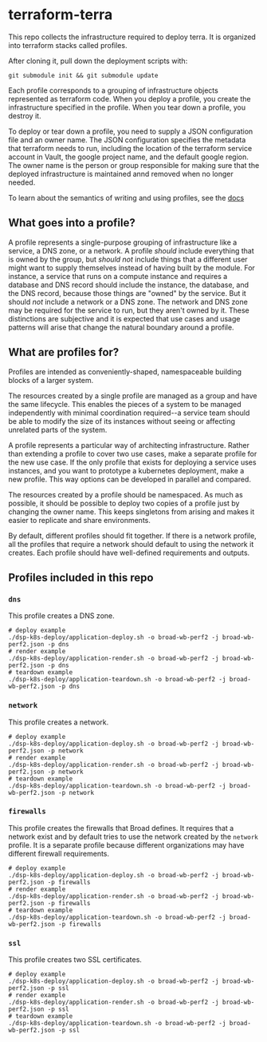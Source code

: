 # terraform-terra

This repo collects the infrastructure required to deploy terra.
It is organized into terraform stacks called profiles.

After cloning it, pull down the deployment scripts with:

```
git submodule init && git submodule update
```

Each profile corresponds to a grouping of infrastructure objects represented
as terraform code. When you deploy a profile, you create the infrastructure
specified in the profile. When you tear down a profile, you destroy it.

To deploy or tear down a profile, you need to supply a JSON configuration
file and an owner name. The JSON configuration specifies the metadata that
terraform needs to run, including the location of the terraform service
account in Vault, the google project name, and the default google region. The
owner name is the person or group responsible for making sure that the
deployed infrastructure is maintained annd removed when no longer needed.

To learn about the semantics of writing and using profiles, see the [docs](https://github.com/broadinstitute/dsp-k8s-deploy)

## What goes into a profile?

A profile represents a single-purpose grouping of infrastructure like a service,
a DNS zone, or a network. A profile _should_ include everything that is owned by 
the group, but _should not_ include things that a different user might want to
supply themselves instead of having built by the module. For instance, a service that
runs on a compute instance and requires a database and DNS record should include
the instance, the database, and the DNS record, because those things are "owned"
by the service. But it should _not_ include a network or a DNS zone. The network and
DNS zone may be required for the service to run, but they aren't owned by it. These
distinctions are subjective and it is expected that use cases and usage patterns will
arise that change the natural boundary around a profile.

## What are profiles for?

Profiles are intended as conveniently-shaped, namespaceable building blocks
of a larger system. 

The resources created by a single profile are managed as a group and have
the same lifecycle. This enables the pieces of a system to be managed
independently with minimal coordination required--a service team should be able
to modify the size of its instances without seeing or affecting unrelated parts
of the system.

A profile represents a particular way of architecting infrastructure.  Rather than
extending a profile to cover two use cases, make a separate profile for the new
use case. If the only profile that exists for deploying a service uses instances,
and you want to prototype a kubernetes deployment, make a new profile. This way
options can be developed in parallel and compared.

The resources created by a profile should be namespaced. As much as possible,
it should be possible to deploy two copies of a profile just by changing the owner name.
This keeps singletons from arising and makes it easier to replicate and share
environments.

By default, different profiles should fit together. If there is a network
profile, all the profiles that require a network should default to using the
network it creates. Each profile should have well-defined requirements and outputs.

## Profiles included in this repo

### `dns`

This profile creates a DNS zone.

```
# deploy example
./dsp-k8s-deploy/application-deploy.sh -o broad-wb-perf2 -j broad-wb-perf2.json -p dns
# render example
./dsp-k8s-deploy/application-render.sh -o broad-wb-perf2 -j broad-wb-perf2.json -p dns
# teardown example
./dsp-k8s-deploy/application-teardown.sh -o broad-wb-perf2 -j broad-wb-perf2.json -p dns
```

### `network`

This profile creates a network.

```
# deploy example
./dsp-k8s-deploy/application-deploy.sh -o broad-wb-perf2 -j broad-wb-perf2.json -p network
# render example
./dsp-k8s-deploy/application-render.sh -o broad-wb-perf2 -j broad-wb-perf2.json -p network
# teardown example
./dsp-k8s-deploy/application-teardown.sh -o broad-wb-perf2 -j broad-wb-perf2.json -p network
```

### `firewalls`

This profile creates the firewalls that Broad defines. It requires that a network exist
and by  default tries to use the network created by the `network` profile. It is a separate
profile because different organizations may have different firewall requirements.

```
# deploy example
./dsp-k8s-deploy/application-deploy.sh -o broad-wb-perf2 -j broad-wb-perf2.json -p firewalls
# render example
./dsp-k8s-deploy/application-render.sh -o broad-wb-perf2 -j broad-wb-perf2.json -p firewalls
# teardown example
./dsp-k8s-deploy/application-teardown.sh -o broad-wb-perf2 -j broad-wb-perf2.json -p firewalls
```

### `ssl`

This profile creates two SSL certificates.

```
# deploy example
./dsp-k8s-deploy/application-deploy.sh -o broad-wb-perf2 -j broad-wb-perf2.json -p ssl
# render example
./dsp-k8s-deploy/application-render.sh -o broad-wb-perf2 -j broad-wb-perf2.json -p ssl
# teardown example
./dsp-k8s-deploy/application-teardown.sh -o broad-wb-perf2 -j broad-wb-perf2.json -p ssl
```
